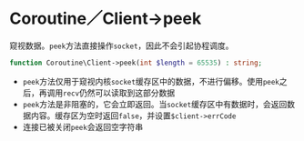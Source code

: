 # Coroutine／Client->peek

窥视数据。`peek`方法直接操作`socket`，因此不会引起协程调度。

```php
function Coroutine\Client->peek(int $length = 65535) : string;
```

* `peek`方法仅用于窥视内核`socket`缓存区中的数据，不进行偏移。使用`peek`之后，再调用`recv`仍然可以读取到这部分数据
* `peek`方法是非阻塞的，它会立即返回。当`socket`缓存区中有数据时，会返回数据内容。缓存区为空时返回`false`，并设置`$client->errCode`
* 连接已被关闭`peek`会返回空字符串
